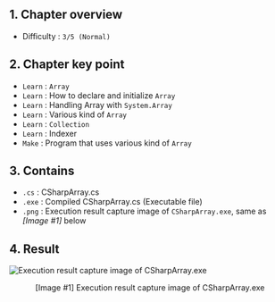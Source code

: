 ## 1. Chapter overview
- Difficulty : `3/5 (Normal)`

## 2. Chapter key point
- `Learn` : `Array`
- `Learn` : How to declare and initialize `Array`
- `Learn` : Handling Array with `System.Array`
- `Learn` : Various kind of `Array`
- `Learn` : `Collection`
- `Learn` : Indexer
- `Make` : Program that uses various kind of `Array`

## 3. Contains
- `.cs` : CSharpArray.cs
- `.exe` : Compiled CSharpArray.cs (Executable file)
- `.png` : Execution result capture image of `CSharpArray.exe`, same as _[Image #1]_ below

## 4. Result
![Execution result capture image of CSharpArray.exe]()
<p align="center">[Image #1] Execution result capture image of CSharpArray.exe</p>
